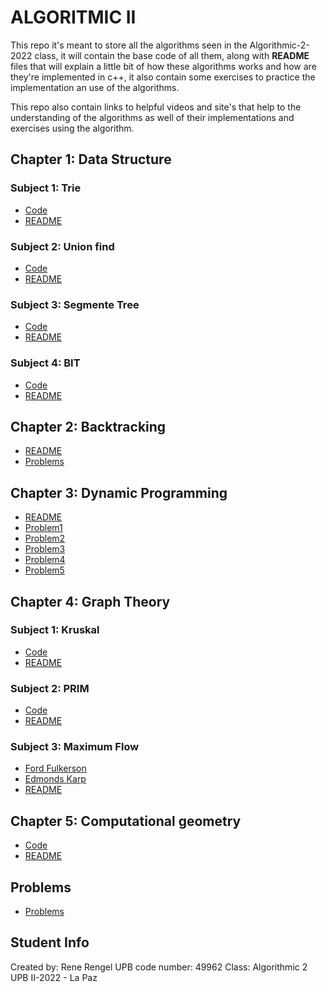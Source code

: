 # ALGORITMIC II

This repo it's meant to store all the algorithms seen in the Algorithmic-2-2022 class, it will contain the base code of all them, along with **README** files that will explain a little bit of how these algorithms works and how are they're implemented in c++, it also contain some exercises to practice the implementation an use of the algorithms.

This repo also contain links to helpful videos and site's that help to the understanding of the algorithms as well of their implementations and exercises using the algorithm.


## Chapter 1: Data Structure
### Subject 1: Trie
-  [Code](DataStructures/Trie)
-  [README](https://github.com/Renucopata/Algorithmic/blob/main/DataStructures/Trie/README.md)

### Subject 2: Union find
-  [Code](DataStructures/UnionFind)
-  [README](https://github.com/Renucopata/Algorithmic/blob/main/DataStructures/UnionFind/README.md)

### Subject 3: Segmente Tree
-  [Code](DataStructures/SegmentTree)
-  [README](https://github.com/Renucopata/Algorithmic/blob/main/DataStructures/SegmentTree/README.md)

### Subject 4: BIT
-  [Code](DataStructures/BIT)
-  [README](https://github.com/Renucopata/Algorithmic/blob/main/DataStructures/BIT/README.md)

## Chapter 2: Backtracking

-  [README](https://github.com/Renucopata/Algorithmic/blob/main/BackTracking/README.md)
-  [Problems](https://github.com/Renucopata/Algorithmic/tree/main/BackTracking)

## Chapter 3: Dynamic Programming
-  [README](https://github.com/Renucopata/Algorithmic/blob/main/DynamicProgramming/README.md)
-  [Problem1](https://github.com/Renucopata/Algorithmic/tree/main/DigitDp)
-  [Problem2](https://github.com/Renucopata/Algorithmic/tree/main/SubSetSum)
-  [Problem3](https://github.com/Renucopata/Algorithmic/tree/main/EditDistance)
-  [Problem4](https://github.com/Renucopata/Algorithmic/tree/main/LIS)
-  [Problem5](https://github.com/Renucopata/Algorithmic/tree/main/RodCutting)

## Chapter 4: Graph Theory
### Subject 1: Kruskal
-  [Code](https://github.com/Renucopata/Algorithmic/blob/main/Graph%20Theory/Kruskal/kruskal.cpp)
-  [README](https://github.com/Renucopata/Algorithmic/blob/main/Graph%20Theory/Kruskal/README.md)


### Subject 2: PRIM
-  [Code](https://github.com/Renucopata/Algorithmic/blob/main/Graph%20Theory/Prim/prim.cpp)
-  [README](https://github.com/Renucopata/Algorithmic/blob/main/Graph%20Theory/Prim/README.md)


### Subject 3: Maximum Flow
-  [Ford Fulkerson](https://github.com/Renucopata/Algorithmic/tree/main/Graph%20Theory/MaxFlow/FordFulkerson)
-  [Edmonds Karp](https://github.com/Renucopata/Algorithmic/tree/main/Graph%20Theory/MaxFlow/EdmondsKarp)
-  [README](https://github.com/Renucopata/Algorithmic/blob/main/Graph%20Theory/MaxFlow/README.md)

## Chapter 5: Computational geometry
-  [Code](https://github.com/Renucopata/Algorithmic/blob/main/ComputacionalGeometry/computacionalGeo.cpp)
-  [README](https://github.com/Renucopata/Algorithmic/blob/main/ComputacionalGeometry/README.md)

## Problems
- [Problems](UvaProblems)

## Student Info
Created by: Rene Rengel
UPB code number: 49962
Class: Algorithmic 2
                                                UPB II-2022 - La Paz

